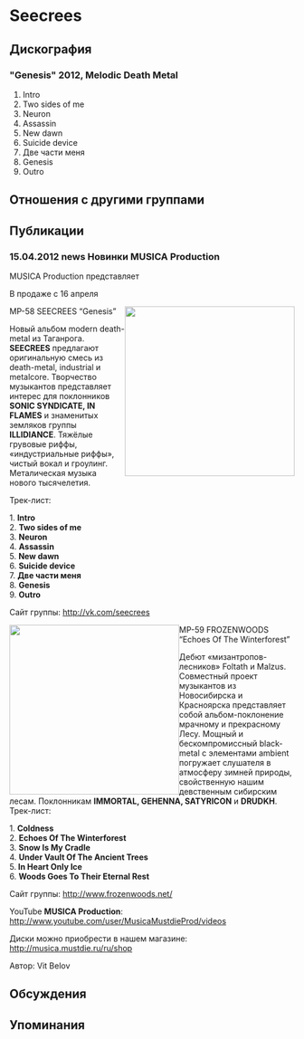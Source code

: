 # Seecrees



## Дискография

### "Genesis" 2012, Melodic Death Metal

1. Intro
2. Two sides of me
3. Neuron
4. Assassin
5. New dawn
6. Suicide device
7. Две части меня
8. Genesis
9. Outro


## Отношения с другими группами


## Публикации

### 15.04.2012 news Новинки MUSICA Production

<P><SPAN class=tit1>MUSICA Production представляет</SPAN></P>
<P><SPAN class=tit2>В продаже с 16 апреля</SPAN></P>
<P><SPAN class=tit3><IMG height=300 alt="" hspace=0 src="/images/news_rus/2012.04/23520.jpg" width=300 align=right border=0>MP-58 SEECREES “Genesis”</SPAN></P>
<P>Новый альбом modern death-metal из Таганрога.<STRONG> SEECREES</STRONG> предлагают оригинальную смесь из death-metal, industrial и metalcore. Творчество музыкантов представляет интерес для поклонников <STRONG>SONIC SYNDICATE, IN FLAMES</STRONG> и знаменитых земляков группы <STRONG>ILLIDIANCE</STRONG>. Тяжёлые грувовые риффы, «индустриальные риффы», чистый вокал и гроулинг. Металическая музыка нового тысячелетия.</P>
<P>Трек-лист:</P>
<P>1. <STRONG>Intro<BR></STRONG>2. <STRONG>Two sides of me</STRONG><BR>3. <STRONG>Neuron</STRONG><BR>4. <STRONG>Assassin<BR></STRONG>5. <STRONG>New dawn</STRONG><BR>6. <STRONG>Suicide device</STRONG><BR>7. <STRONG>Две части меня</STRONG><BR>8. <STRONG>Genesis</STRONG><BR>9. <STRONG>Outro</STRONG></P>
<P>Сайт группы: <A href="http://vk.com/seecrees">http://vk.com/seecrees</A></P>
<P><SPAN class=tit3><IMG height=300 alt="" hspace=0 src="/images/news_rus/2012.04/23519.jpg" width=300 align=left border=0>MP-59 FROZENWOODS “Echoes Of The Winterforest”</SPAN></P>
<P>Дебют «мизантропов-лесников» Foltath и Malzus. Совместный проект музыкантов из Новосибирска и Красноярска представляет собой альбом-поклонение мрачному и прекрасному Лесу. Мощный и бескомпромиссный black-metal с элементами ambient погружает слушателя в атмосферу зимней природы, свойственную нашим девственным сибирским лесам. Поклонникам <STRONG>IMMORTAL, GEHENNA, SATYRICON</STRONG> и <STRONG>DRUDKH</STRONG>. Трек-лист:</P>
<P>1. <STRONG>Coldness<BR></STRONG>2. <STRONG>Echoes Of The Winterforest</STRONG><BR>3. <STRONG>Snow Is My Cradle</STRONG><BR>4. <STRONG>Under Vault Of The Ancient Trees</STRONG><BR>5.<STRONG> In Heart Only Ice<BR></STRONG>6. <STRONG>Woods Goes To Their Eternal Rest</STRONG></P>
<P>Сайт группы: <A href="http://www.frozenwoods.net/">http://www.frozenwoods.net/</A></P>
<P>YouTube <STRONG>MUSICA Production</STRONG>: <A href="http://www.youtube.com/user/MusicaMustdieProd/videos">http://www.youtube.com/user/MusicaMustdieProd/videos</A><A href="http://www.youtube.com/user/MusicaMustdieProd/videos"><U><FONT color=#810081></FONT></U></A></P>
<P>Диски можно приобрести в нашем магазине: <A href="/ru/shop">http://musica.mustdie.ru/ru/shop</A></P>
Автор: Vit Belov


## Обсуждения


## Упоминания

